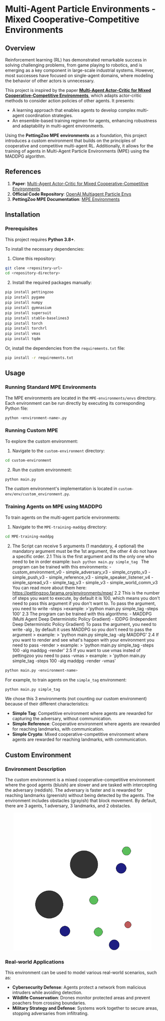 # Multi-Agent Particle Environments - Mixed Cooperative-Competitive Environments

## Overview
Reinforcement learning (RL) has demonstrated remarkable success in solving challenging problems, from game playing to robotics, and is emerging as a key component in large-scale industrial systems. However, most successes have focused on single-agent domains, where modeling the behavior of other actors is unnecessary.

This project is inspired by the paper **[Multi-Agent Actor-Critic for Mixed Cooperative-Competitive Environments](https://arxiv.org/abs/1706.02275)**, which adapts actor-critic methods to consider action policies of other agents. It presents:
- A learning approach that enables agents to develop complex multi-agent coordination strategies.
- An ensemble-based training regimen for agents, enhancing robustness and adaptability in multi-agent environments.

Using the **PettingZoo MPE environments** as a foundation, this project introduces a custom environment that builds on the principles of cooperative and competitive multi-agent RL. Additionally, it allows for the training of agents in Multi-Agent Particle Environments (MPE) using the MADDPG algorithm.

## References
1. **Paper**: [Multi-Agent Actor-Critic for Mixed Cooperative-Competitive Environments](https://arxiv.org/abs/1706.02275)  
2. **Official Code Repository**: [OpenAI Multiagent Particle Envs](https://github.com/openai/multiagent-particle-envs)
3. **PettingZoo MPE Documentation**: [MPE Environments](https://pettingzoo.farama.org/environments/mpe/)

## Installation

### Prerequisites
This project requires **Python 3.8+**.  

To install the necessary dependencies:
1. Clone this repository:
```bash
git clone <repository-url>
cd <repository-directory>
```
2. Install the required packages manually:
```bash
pip install pettingzoo
pip install pygame
pip install numpy
pip install gymnasium
pip install supersuit
pip install stable-baselines3
pip install torch
pip install torchrl
pip install vmas
pip install tqdm
```
Or, install the dependencies from the `requirements.txt` file:
```bash
pip install -r requirements.txt
```

## Usage

### Running Standard MPE Environments

The MPE environments are located in the `MPE-environments/envs` directory. Each environment can be run directly by executing its corresponding Python file:
```bash
python <environment-name>.py
```

### Running Custom MPE
To explore the custom environment:
1. Navigate to the `custom-environment` directory:
```bash
cd custom-environment
```
2. Run the custom environment:
```bash
python main.py
```

The custom environment's implementation is located in `custom-env/env/custom_environment.py`.

### Training Agents on MPE using MADDPG
To train agents on the multi-agent particle environments:
1. Navigate to the `MPE-training-maddpg` directory:
```bash
cd MPE-training-maddpg
```

2. The Script can receive 5 arguments (1 mandatory, 4 optional) the mandatory argument must be the 1st argument, the other 4 do not have a specific order.
   2.1 <environment-name>
      This is the first argument and its the only one who need to be in order
         example:
            ```bash
                python main.py simple_tag
            ```
         The program can be trained with this environments:
                 - custom_environment_v0
                 - simple_adversary_v3
                 - simple_crypto_v3
                 - simple_push_v3
                 - simple_reference_v3
                 - simple_speaker_listener_v4
                 - simple_spread_v3
                 - simple_tag_v3
                 - simple_v3
                 - simple_world_comm_v3
         You can read more about them here:
         https://pettingzoo.farama.org/environments/mpe/
2.2<steps>
        This is the number of steps you want to execute, by default it is 100, which means you don't need to pass this argument if you don't want to.
        To pass the argument, you need to write -steps <number-of-steps>
        >example:
            >'python main.py simple_tag -steps 100'
2.3<alg>
        The program can be trained with this algorithms:
                - MADDPG (Multi Agent Deep Deterministic Policy Gradient)
                - IDDPG (Independent Deep Deterministic Policy Gradient)
        To pass the argument, you need to write -alg <acronym-of-the-name>, by default it uses MADDPG so you don't need to pass the argument
        > example:
            > 'python main.py simple_tag -alg MADDPG'
2.4<render>
        If you want to render and see what's happen with your environment you need to pass -render
        > example:
            > 'python main.py simple_tag -steps 100 -alg maddpg -render'
2.5<vmas>
        If you want to use vmas insted of pettingzoo you need to pass -vmas
        > example:
            > 'python main.py simple_tag -steps 100 -alg maddpg -render -vmas'
```bash
python main.py <environment-name>
```
For example, to train agents on the `simple_tag` environment:
```bash
python main.py simple_tag
```

We chose this 3 environments (not counting our custom environment) because of their different characteristics:
- **Simple Tag**: Competitive environment where agents are rewarded for capturing the adversary, without communication.
- **Simple Reference**: Cooperative environment where agents are rewarded for reaching landmarks, with communication.
- **Simple Crypto**: Mixed cooperative-competitive environment where agents are rewarded for reaching landmarks, with communication.

## Custom Environment

### Environment Description
The custom environment is a mixed cooperative-competitive environment where the good agents (bluish) are slower and are tasked with intercepting the adversary (reddish). The adversary is faster and is rewarded for reaching landmarks (greenish) without being detected by the agents. The environment includes obstacles (grayish) that block movement.
By default, there are 3 agents, 1 adversary, 3 landmarks, and 2 obstacles.

<p align="center">
    <img src="docs/images/custom_environment.png" alt="Custom Environment" title="Custom Environment" width="450">
</p>

### Real-world Applications
This environment can be used to model various real-world scenarios, such as:
- **Cybersecurity Defense**: Agents protect a network from malicious intruders while avoiding detection.
- **Wildlife Conservation**: Drones monitor protected areas and prevent poachers from crossing boundaries.
- **Military Strategy and Defense**: Systems work together to secure areas, stopping adversaries from infiltrating. 
